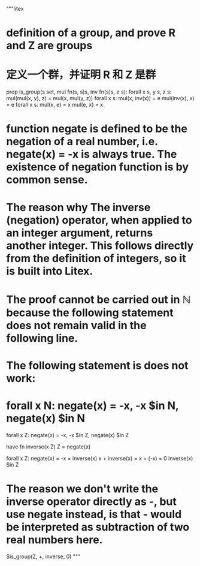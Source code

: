"""litex
# definition of a group, and prove R and Z are groups
# 定义一个群，并证明 R 和 Z 是群

prop is_group(s set, mul fn(s, s)s, inv fn(s)s, e s):
    forall x s, y s, z s:
        mul(mul(x, y), z) = mul(x, mul(y, z))
    forall x s:
        mul(x, inv(x)) = e
        mul(inv(x), x) = e
    forall x s:
        mul(x, e) = x
        mul(e, x) = x

# function negate is defined to be the negation of a real number, i.e. negate(x) = -x is always true. The existence of negation function is by common sense.
# The reason why The inverse (negation) operator, when applied to an integer argument, returns another integer. This follows directly from the definition of integers, so it is built into Litex.
# The proof cannot be carried out in ℕ because the following statement does not remain valid in the following line.
# The following statement is does not work: 
# forall x N: negate(x) = -x, -x $in N, negate(x) $in N
forall x Z: negate(x) = -x, -x $in Z, negate(x) $in Z

have fn inverse(x Z) Z = negate(x)

forall x Z:
    negate(x) = -x = inverse(x)
    x + inverse(x) = x + (-x) = 0
    inverse(x) $in Z

# The reason we don't write the inverse operator directly as -, but use negate instead, is that - would be interpreted as subtraction of two real numbers here.
$is_group(Z, +, inverse, 0)
"""